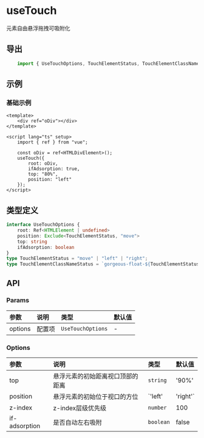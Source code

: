 # useTouch

元素自由悬浮拖拽可吸附化

## 导出

```ts
    import { UseTouchOptions, TouchElementStatus, TouchElementClassNameStatus, useTouch } from "@codegorgeous/gorgeous-vue3";
```

## 示例

### 基础示例

```vue
<template>
    <div ref="oDiv"></div>
</template>

<script lang="ts" setup>
    import { ref } from "vue";

    const oDiv = ref<HTMLDivElement>();
    useTouch({
        root: oDiv,
        ifAdsorption: true,
        top: "80%",
        position: "left"
    });
</script>
```

## 类型定义

```ts
interface UseTouchOptions {
    root: Ref<HTMLElement | undefined>
    position: Exclude<TouchElementStatus, "move">
    top: string
    ifAdsorption: boolean
}
type TouchElementStatus = "move" | "left" | "right";
type TouchElementClassNameStatus = `gorgeous-float-${TouchElementStatus}`
```

## API

### Params
| 参数 | 说明 | 类型 | 默认值 |
| :- | :- | :- | :- |
| options | 配置项 | `UseTouchOptions` | - |

### Options
| 参数 | 说明 | 类型 | 默认值 |
| :- | :- | :- | :- |
| top | 悬浮元素的初始距离视口顶部的距离 | `string` | '90%' |
| position | 悬浮元素的初始位于视口的方位 | `'left' | 'right'` | 'right' |
| z-index | z-index层级优先级 | `number` | 100 |
| if-adsorption | 是否自动左右吸附 | `boolean` | false |
